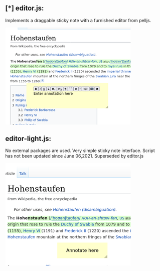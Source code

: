 

## [*] editor.js: 
Implements a draggable sticky note with a furnished editor from pelljs. 

<img width=400px src="editor.png">



## editor-light.js: 
No external packages are used. Very simple sticky note interface. Script has not been updated since June 06,2021. Superseded by editor.js

<img width=400px src="editor-light.png">
